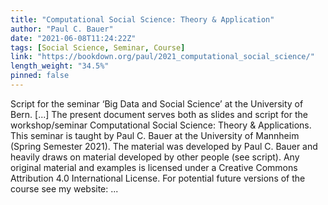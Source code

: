 ```yaml
---
title: "Computational Social Science: Theory & Application"
author: "Paul C. Bauer"
date: "2021-06-08T11:24:22Z"
tags: [Social Science, Seminar, Course]
link: "https://bookdown.org/paul/2021_computational_social_science/"
length_weight: "34.5%"
pinned: false
---
```


Script for the seminar ‘Big Data and Social Science’ at the University of Bern. [...] The present document serves both as slides and script for the workshop/seminar Computational Social Science: Theory & Applications. This seminar is taught by Paul C. Bauer at the University of Mannheim (Spring Semester 2021). The material was developed by Paul C. Bauer and heavily draws on material developed by other people (see script). Any original material and examples is licensed under a Creative Commons Attribution 4.0 International License. For potential future versions of the course see my website: ...
